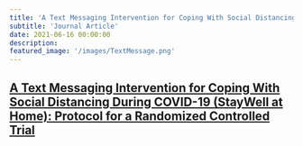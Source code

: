 ```yaml
---
title: 'A Text Messaging Intervention for Coping With Social Distancing During COVID-19 (StayWell at Home): Protocol for a Randomized Controlled Trial'
subtitle: 'Journal Article'
date: 2021-06-16 00:00:00
description:
featured_image: '/images/TextMessage.png'
---
```


## <a href="https://www.researchprotocols.org/2021/1/e23592">A Text Messaging Intervention for Coping With Social Distancing During COVID-19 (StayWell at Home): Protocol for a Randomized Controlled Trial</a>

